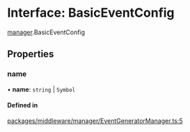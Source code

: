 # Interface: BasicEventConfig

[manager](../modules/manager.md).BasicEventConfig

## Properties

### name

• **name**: `string` \| `Symbol`

#### Defined in

[packages/middleware/manager/EventGeneratorManager.ts:5](https://github.com/Shiotsukikaedesari/vis-three/blob/2f5203e6/packages/middleware/manager/EventGeneratorManager.ts#L5)

